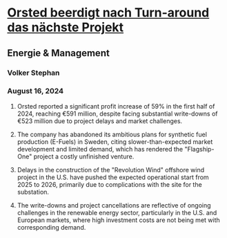 # [Orsted beerdigt nach Turn-around das nächste Projekt](https://advance.lexis.com/api/document?collection=news&id=urn:contentItem:6CRG-SDG1-DY25-C183-00000-00&context=1519360)
## Energie & Management
### Volker Stephan
### August 16, 2024

1. Orsted reported a significant profit increase of 59% in the first half of 2024, reaching €591 million, despite facing substantial write-downs of €523 million due to project delays and market challenges.

2. The company has abandoned its ambitious plans for synthetic fuel production (E-Fuels) in Sweden, citing slower-than-expected market development and limited demand, which has rendered the "Flagship-One" project a costly unfinished venture.

3. Delays in the construction of the "Revolution Wind" offshore wind project in the U.S. have pushed the expected operational start from 2025 to 2026, primarily due to complications with the site for the substation.

4. The write-downs and project cancellations are reflective of ongoing challenges in the renewable energy sector, particularly in the U.S. and European markets, where high investment costs are not being met with corresponding demand.